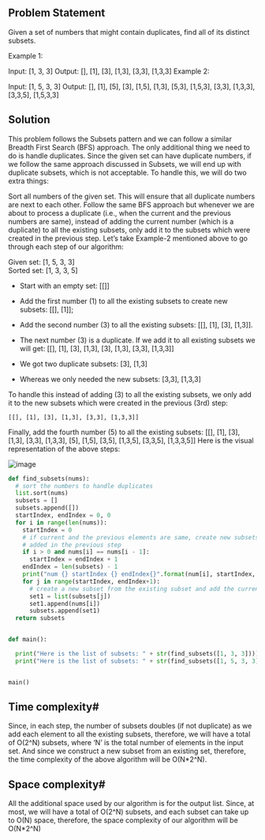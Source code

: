 ## Problem Statement

Given a set of numbers that might contain duplicates, find all of its distinct subsets.

Example 1:

Input: [1, 3, 3]
Output: [], [1], [3], [1,3], [3,3], [1,3,3]
Example 2:

Input: [1, 5, 3, 3]
Output: [], [1], [5], [3], [1,5], [1,3], [5,3], [1,5,3], [3,3], [1,3,3], [3,3,5], [1,5,3,3]

## Solution

This problem follows the Subsets pattern and we can follow a similar Breadth First Search (BFS) approach. The only additional thing we need to do is handle duplicates. Since the given set can have duplicate numbers, if we follow the same approach discussed in Subsets, we will end up with duplicate subsets, which is not acceptable. To handle this, we will do two extra things:

Sort all numbers of the given set. This will ensure that all duplicate numbers are next to each other.
Follow the same BFS approach but whenever we are about to process a duplicate (i.e., when the current and the previous numbers are same), instead of adding the current number (which is a duplicate) to all the existing subsets, only add it to the subsets which were created in the previous step.
Let’s take Example-2 mentioned above to go through each step of our algorithm:

Given set: [1, 5, 3, 3]  
Sorted set: [1, 3, 3, 5]

- Start with an empty set: [[]]
- Add the first number (1) to all the existing subsets to create new subsets: [[], [1]];
- Add the second number (3) to all the existing subsets: [[], [1], [3], [1,3]].
- The next number (3) is a duplicate. If we add it to all existing subsets we will get:
    [[], [1], [3], [1,3], [3], [1,3], [3,3], [1,3,3]]

- We got two duplicate subsets: [3], [1,3]  
- Whereas we only needed the new subsets: [3,3], [1,3,3]  

To handle this instead of adding (3) to all the existing subsets, we only add it to the new subsets which were created in the previous (3rd) step:

    [[], [1], [3], [1,3], [3,3], [1,3,3]]
Finally, add the fourth number (5) to all the existing subsets: [[], [1], [3], [1,3], [3,3], [1,3,3], [5], [1,5], [3,5], [1,3,5], [3,3,5], [1,3,3,5]]
Here is the visual representation of the above steps:

![image](https://user-images.githubusercontent.com/33947539/179445431-9c928206-d516-496a-a1ca-3a392643305c.png)

```python
def find_subsets(nums):
  # sort the numbers to handle duplicates
  list.sort(nums)
  subsets = []
  subsets.append([])
  startIndex, endIndex = 0, 0
  for i in range(len(nums)):
    startIndex = 0
    # if current and the previous elements are same, create new subsets only from the subsets
    # added in the previous step
    if i > 0 and nums[i] == nums[i - 1]:
      startIndex = endIndex + 1
    endIndex = len(subsets) - 1
    print("num {} startIndex {} endIndex{}".format(num[i], startIndex, endIndex))
    for j in range(startIndex, endIndex+1):
      # create a new subset from the existing subset and add the current element to it
      set1 = list(subsets[j])
      set1.append(nums[i])
      subsets.append(set1)
  return subsets


def main():

  print("Here is the list of subsets: " + str(find_subsets([1, 3, 3])))
  print("Here is the list of subsets: " + str(find_subsets([1, 5, 3, 3])))


main()
```

## Time complexity#
Since, in each step, the number of subsets doubles (if not duplicate) as we add each element to all the existing subsets, therefore, we will have a total of O(2^N)
subsets, where ‘N’ is the total number of elements in the input set. And since we construct a new subset from an existing set, therefore, the time complexity of the above algorithm will be O(N*2^N).

## Space complexity#
All the additional space used by our algorithm is for the output list. Since, at most, we will have a total of O(2^N)
subsets, and each subset can take up to O(N) space, therefore, the space complexity of our algorithm will be O(N*2^N)

